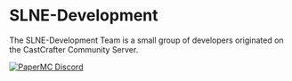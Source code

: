 # SLNE-Development

The SLNE-Development Team is a small group of developers originated on the CastCrafter Community Server.

<a href="https://discord.gg/castcrafter">
    <img alt="PaperMC Discord" src="https://discord.com/api/guilds/133198459531558912/widget.png?style=banner2">
</a>

